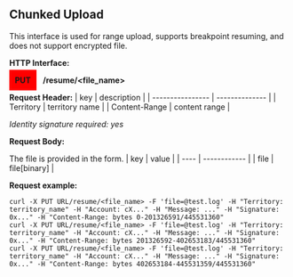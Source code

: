 ## Chunked Upload
This interface is used for range upload, supports breakpoint resuming, and does not support encrypted file.

**HTTP Interface:**

<span style="background-color: red; padding: 10px;"><b>PUT</b></span> &nbsp; <b>/resume/<file_name></b>

**Request Header:**
| key              | description    |
| ---------------- | -------------- |
| Territory        | territory name |
| Content-Range    | content range  |

_Identity signature required: yes_

**Request Body:**

The file is provided in the form.
| key  | value        |
| ---- | ------------ |
| file | file[binary] |

**Request example:**
```shell
curl -X PUT URL/resume/<file_name> -F 'file=@test.log' -H "Territory: territory_name" -H "Account: cX..." -H "Message: ..." -H "Signature: 0x..." -H "Content-Range: bytes 0-201326591/445531360"
curl -X PUT URL/resume/<file_name> -F 'file=@test.log' -H "Territory: territory_name" -H "Account: cX..." -H "Message: ..." -H "Signature: 0x..." -H "Content-Range: bytes 201326592-402653183/445531360"
curl -X PUT URL/resume/<file_name> -F 'file=@test.log' -H "Territory: territory_name" -H "Account: cX..." -H "Message: ..." -H "Signature: 0x..." -H "Content-Range: bytes 402653184-445531359/445531360"
```